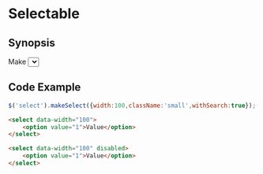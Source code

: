 # Selectable


## Synopsis

Make <select> more beauty by jQuery

## Code Example

```javascript
$('select').makeSelect({width:100,className:'small',withSearch:true});
```

```html
<select data-width="100">
	<option value="1">Value</option>
</select>
```

```html
<select data-width="100" disabled>
	<option value="1">Value</option>
</select>
```